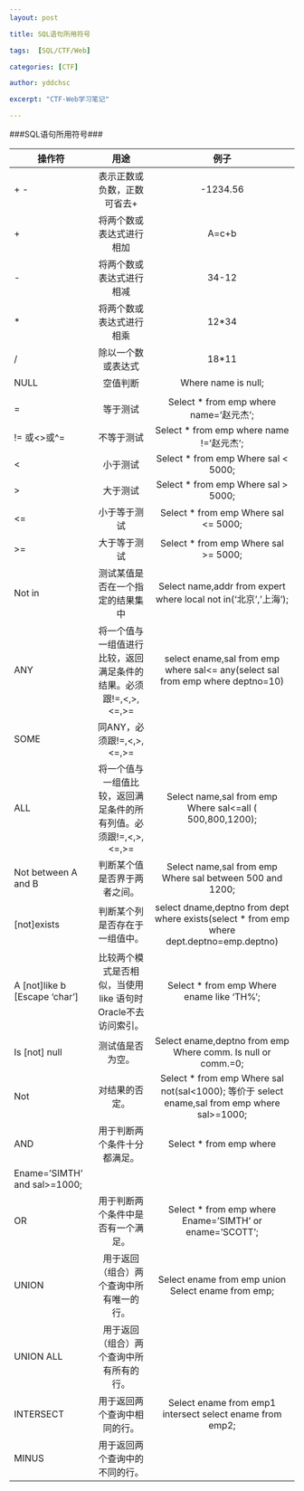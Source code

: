 ```yaml
---
layout: post

title: SQL语句所用符号 

tags:  [SQL/CTF/Web]

categories: [CTF]

author: yddchsc

excerpt: "CTF-Web学习笔记"

---
```

###SQL语句所用符号###

| 操作符	| 用途	| 例子  |
| ------- |:-------:|:------:|
| + -	    | 表示正数或负数，正数可省去+ | 	-1234.56 |
|+	|将两个数或表达式进行相加|	A=c+b|
|-	|将两个数或表达式进行相减|	34-12|
|*  |将两个数或表达式进行相乘|	12*34|
|/	|除以一个数或表达式|	18*11|
|NULL|	空值判断|	Where name is null;|
| ||	|字符串连接|	‘101-’||tel_num|
|=	|等于测试	|Select * from emp where name=’赵元杰’;|
|!= 或<>或^=	|不等于测试	|Select * from emp where name !=’赵元杰’;|
|<	|小于测试|	Select * from emp Where sal < 5000;|
|>	|大于测试|	Select * from emp Where sal > 5000;|
|<=	|小于等于测试|	Select * from emp Where sal <= 5000;|
|>=	|大于等于测试	|Select * from emp Where sal >= 5000;|
|Not  in|	测试某值是否在一个指定的结果集中|	Select name,addr from expert where local not in(‘北京’,’上海’);|
|ANY	|将一个值与一组值进行比较，返回满足条件的结果。必须跟!=,<,>,<=,>=	|select ename,sal from emp where sal<= any(select sal from emp where deptno=10)|
|SOME	|同ANY，必须跟!=,<,>,<=,>=	| |
|ALL|	将一个值与一组值比较，返回满足条件的所有列值。必须跟!=,<,>,<=,>=|	Select name,sal from emp Where sal<=all ( 500,800,1200);|
|Not between A and B|	判断某个值是否界于两者之间。|	Select name,sal from emp Where sal between  500 and 1200;|
|[not]exists|	判断某个列是否存在于一组值中。|	select dname,deptno from dept where exists(select * from emp where dept.deptno=emp.deptno)|
|A [not]like b [Escape ‘char’]	|比较两个模式是否相似，当使用like 语句时Oracle不去访问索引。|	Select * from emp Where ename like ‘TH%’;|
|Is [not] null	| 测试值是否为空。|	Select ename,deptno from emp Where comm. Is null or comm.=0;|
|Not |	对结果的否定。|	Select * from emp Where sal not(sal<1000); 等价于 select ename,sal from emp where sal>=1000;|
|AND|	用于判断两个条件十分都满足。	|Select * from  emp where 
Ename=’SIMTH’ and sal>=1000;|
|OR |	用于判断两个条件中是否有一个满足。|	Select * from emp where Ename=’SIMTH’ or ename=’SCOTT’;|
|UNION|	用于返回（组合）两个查询中所有唯一的行。|	Select ename from emp union Select ename from emp;|
|UNION ALL|	用于返回（组合）两个查询中所有所有的行。	|  |
|INTERSECT|	用于返回两个查询中相同的行。|	Select ename from emp1 intersect select ename from emp2;|
|MINUS|	用于返回两个查询中的不同的行。|  |
